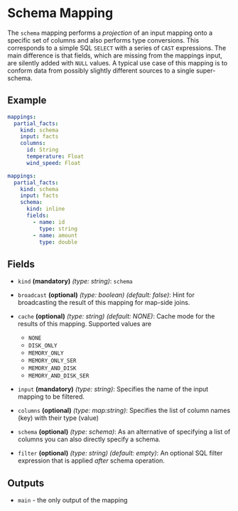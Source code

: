 
# Schema Mapping
The `schema` mapping performs a *projection* of an input mapping onto a specific set of columns
and also performs type conversions. This corresponds to a simple SQL `SELECT` with a series of
`CAST` expressions. The main difference is that fields, which are missing from the mappings input, are silently
added with `NULL` values. A typical use case of this mapping is to conform data from possibly slightly different
sources to a single super-schema.

## Example
```yaml
mappings:
  partial_facts:
    kind: schema
    input: facts
    columns:
      id: String
      temperature: Float
      wind_speed: Float
```

```yaml
mappings:
  partial_facts:
    kind: schema
    input: facts
    schema:
      kind: inline
      fields:
        - name: id
          type: string
        - name: amount
          type: double
```


## Fields
* `kind` **(mandatory)** *(type: string)*: `schema`

* `broadcast` **(optional)** *(type: boolean)* *(default: false)*: 
Hint for broadcasting the result of this mapping for map-side joins.

* `cache` **(optional)** *(type: string)* *(default: NONE)*:
Cache mode for the results of this mapping. Supported values are
  * `NONE`
  * `DISK_ONLY`
  * `MEMORY_ONLY`
  * `MEMORY_ONLY_SER`
  * `MEMORY_AND_DISK`
  * `MEMORY_AND_DISK_SER`

* `input` **(mandatory)** *(type: string)*:
Specifies the name of the input mapping to be filtered.

* `columns` **(optional)** *(type: map:string)*:
Specifies the list of column names (key) with their type (value)

* `schema` **(optional)** *(type: schema)*:
As an alternative of specifying a list of columns you can also directly specify a schema.

* `filter` **(optional)** *(type: string)* *(default: empty)*:
An optional SQL filter expression that is applied *after* schema operation.


## Outputs
* `main` - the only output of the mapping
